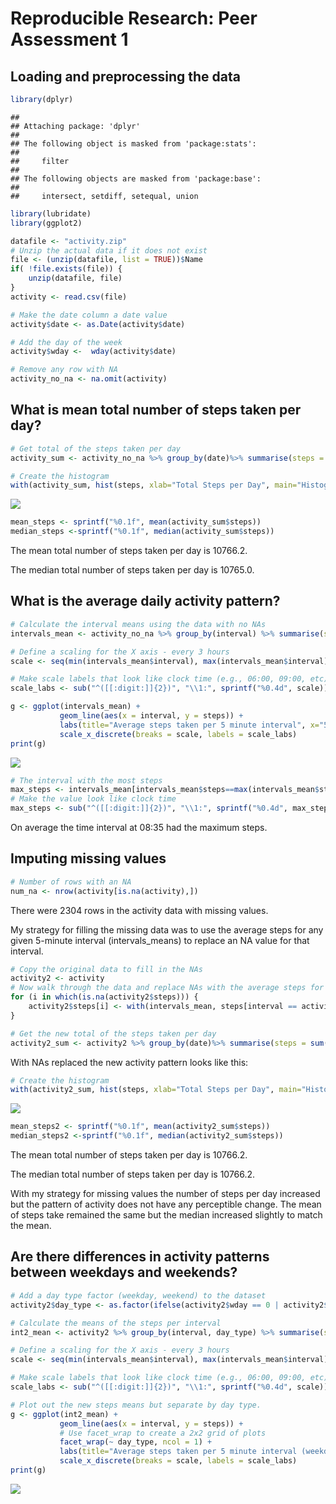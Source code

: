 # Reproducible Research: Peer Assessment 1


## Loading and preprocessing the data

```r
library(dplyr)
```

```
## 
## Attaching package: 'dplyr'
## 
## The following object is masked from 'package:stats':
## 
##     filter
## 
## The following objects are masked from 'package:base':
## 
##     intersect, setdiff, setequal, union
```

```r
library(lubridate)
library(ggplot2)

datafile <- "activity.zip"
# Unzip the actual data if it does not exist
file <- (unzip(datafile, list = TRUE))$Name
if( !file.exists(file)) {
    unzip(datafile, file)
}
activity <- read.csv(file)

# Make the date column a date value
activity$date <- as.Date(activity$date)

# Add the day of the week
activity$wday <-  wday(activity$date)

# Remove any row with NA
activity_no_na <- na.omit(activity)
```

## What is mean total number of steps taken per day?


```r
# Get total of the steps taken per day
activity_sum <- activity_no_na %>% group_by(date)%>% summarise(steps = sum(steps))

# Create the histogram
with(activity_sum, hist(steps, xlab="Total Steps per Day", main="Histogram of total steps per day", col="red"))
```

![](./PA1_template_files/figure-html/steps_per_day-1.png) 

```r
mean_steps <- sprintf("%0.1f", mean(activity_sum$steps))
median_steps <-sprintf("%0.1f", median(activity_sum$steps))
```

The mean total number of steps taken per day is 10766.2.

The median total number of steps taken per day is 10765.0.

## What is the average daily activity pattern?


```r
# Calculate the interval means using the data with no NAs
intervals_mean <- activity_no_na %>% group_by(interval) %>% summarise(steps = mean(steps))

# Define a scaling for the X axis - every 3 hours
scale <- seq(min(intervals_mean$interval), max(intervals_mean$interval), by=300)

# Make scale labels that look like clock time (e.g., 06:00, 09:00, etc)
scale_labs <- sub("^([[:digit:]]{2})", "\\1:", sprintf("%0.4d", scale))

g <- ggplot(intervals_mean) + 
           geom_line(aes(x = interval, y = steps)) +
           labs(title="Average steps taken per 5 minute interval", x="5 min. interval", y="Steps") +
           scale_x_discrete(breaks = scale, labels = scale_labs)
print(g)
```

![](./PA1_template_files/figure-html/daily_activity-1.png) 

```r
# The interval with the most steps
max_steps <- intervals_mean[intervals_mean$steps==max(intervals_mean$steps),]$interval
# Make the value look like clock time
max_steps <- sub("^([[:digit:]]{2})", "\\1:", sprintf("%0.4d", max_steps))
```

On average the time interval at 08:35 had the maximum steps.

## Imputing missing values


```r
# Number of rows with an NA
num_na <- nrow(activity[is.na(activity),])
```

There were 2304 rows in the activity data with missing values.

My strategy for filling the missing data was to use the average steps for any given 5-minute interval (intervals_means) to replace an NA value for that interval.


```r
# Copy the original data to fill in the NAs
activity2 <- activity
# Now walk through the data and replace NAs with the average steps for that interval.
for (i in which(is.na(activity2$steps))) {
    activity2$steps[i] <- with(intervals_mean, steps[interval == activity2$interval[i]])
}

# Get the new total of the steps taken per day
activity2_sum <- activity2 %>% group_by(date)%>% summarise(steps = sum(steps))
```


With NAs replaced the new activity pattern looks like this:


```r
# Create the histogram
with(activity2_sum, hist(steps, xlab="Total Steps per Day", main="Histogram of total steps per day", col="red"))
```

![](./PA1_template_files/figure-html/na_histogram-1.png) 

```r
mean_steps2 <- sprintf("%0.1f", mean(activity2_sum$steps))
median_steps2 <-sprintf("%0.1f", median(activity2_sum$steps))
```

The mean total number of steps taken per day is 10766.2.

The median total number of steps taken per day is 10766.2.

With my strategy for missing values the number of steps per day increased but the pattern of activity does not have any perceptible change. The mean of steps take remained the same but the median increased slightly to match the mean.

## Are there differences in activity patterns between weekdays and weekends?


```r
# Add a day type factor (weekday, weekend) to the dataset
activity2$day_type <- as.factor(ifelse(activity2$wday == 0 | activity2$wday == 6, "weekend", "weekday"))

# Calculate the means of the steps per interval
int2_mean <- activity2 %>% group_by(interval, day_type) %>% summarise(steps = mean(steps))

# Define a scaling for the X axis - every 3 hours
scale <- seq(min(intervals_mean$interval), max(intervals_mean$interval), by=300)

# Make scale labels that look like clock time (e.g., 06:00, 09:00, etc)
scale_labs <- sub("^([[:digit:]]{2})", "\\1:", sprintf("%0.4d", scale))

# Plot out the new steps means but separate by day type.
g <- ggplot(int2_mean) + 
           geom_line(aes(x = interval, y = steps)) +
           # Use facet_wrap to create a 2x2 grid of plots
           facet_wrap(~ day_type, ncol = 1) + 
           labs(title="Average steps taken per 5 minute interval (weekdays vs. weekends)", x="5 min. interval", y="Steps") +
           scale_x_discrete(breaks = scale, labels = scale_labs)
print(g)
```

![](./PA1_template_files/figure-html/weekday_end-1.png) 

